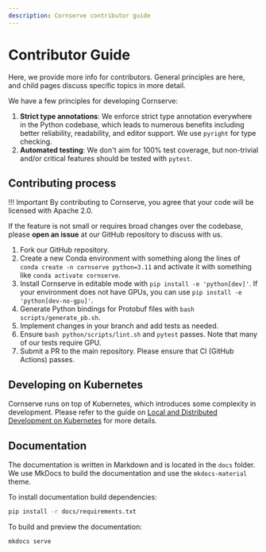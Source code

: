 ```yaml
---
description: Cornserve contributor guide
---
```


# Contributor Guide

Here, we provide more info for contributors.
General principles are here, and child pages discuss specific topics in more detail.

We have a few principles for developing Cornserve:

1. **Strict type annotations**: We enforce strict type annotation everywhere in the Python codebase, which leads to numerous benefits including better reliability, readability, and editor support. We use `pyright` for type checking.
1. **Automated testing**: We don't aim for 100% test coverage, but non-trivial and/or critical features should be tested with `pytest`.

## Contributing process

!!! Important
    By contributing to Cornserve, you agree that your code will be licensed with Apache 2.0.

If the feature is not small or requires broad changes over the codebase, please **open an issue** at our GitHub repository to discuss with us.

1. Fork our GitHub repository.
1. Create a new Conda environment with something along the lines of `conda create -n cornserve python=3.11` and activate it with something like `conda activate cornserve`.
1. Install Cornserve in editable mode with `pip install -e 'python[dev]'`. If your environment does not have GPUs, you can use `pip install -e 'python[dev-no-gpu]'`.
1. Generate Python bindings for Protobuf files with `bash scripts/generate_pb.sh`.
1. Implement changes in your branch and add tests as needed.
1. Ensure `bash python/scripts/lint.sh` and `pytest` passes. Note that many of our tests require GPU.
1. Submit a PR to the main repository. Please ensure that CI (GitHub Actions) passes.

## Developing on Kubernetes

Cornserve runs on top of Kubernetes, which introduces some complexity in development.
Please refer to the guide on [Local and Distributed Development on Kubernetes](kubernetes.md) for more details.

## Documentation

The documentation is written in Markdown and is located in the `docs` folder.
We use MkDocs to build the documentation and use the `mkdocs-material` theme.

To install documentation build dependencies:

```bash
pip install -r docs/requirements.txt
```

To build and preview the documentation:

```bash
mkdocs serve
```
